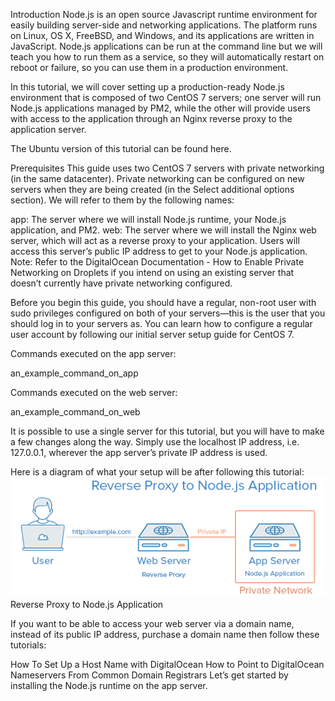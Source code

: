Introduction
Node.js is an open source Javascript runtime environment for easily building server-side and networking applications. The platform runs on Linux, OS X, FreeBSD, and Windows, and its applications are written in JavaScript. Node.js applications can be run at the command line but we will teach you how to run them as a service, so they will automatically restart on reboot or failure, so you can use them in a production environment.

In this tutorial, we will cover setting up a production-ready Node.js environment that is composed of two CentOS 7 servers; one server will run Node.js applications managed by PM2, while the other will provide users with access to the application through an Nginx reverse proxy to the application server.

The Ubuntu version of this tutorial can be found here.

Prerequisites
This guide uses two CentOS 7 servers with private networking (in the same datacenter). Private networking can be configured on new servers when they are being created (in the Select additional options section). We will refer to them by the following names:

app: The server where we will install Node.js runtime, your Node.js application, and PM2.
web: The server where we will install the Nginx web server, which will act as a reverse proxy to your application. Users will access this server’s public IP address to get to your Node.js application.
Note: Refer to the DigitalOcean Documentation - How to Enable Private Networking on Droplets if you intend on using an existing server that doesn’t currently have private networking configured.

Before you begin this guide, you should have a regular, non-root user with sudo privileges configured on both of your servers—this is the user that you should log in to your servers as. You can learn how to configure a regular user account by following our initial server setup guide for CentOS 7.

Commands executed on the app server:

an_example_command_on_app
 
Commands executed on the web server:

an_example_command_on_web
 
It is possible to use a single server for this tutorial, but you will have to make a few changes along the way. Simply use the localhost IP address, i.e. 127.0.0.1, wherever the app server’s private IP address is used.

Here is a diagram of what your setup will be after following this tutorial:
<img src="img/node_diagram.png"></br>
Reverse Proxy to Node.js Application

If you want to be able to access your web server via a domain name, instead of its public IP address, purchase a domain name then follow these tutorials:

How To Set Up a Host Name with DigitalOcean
How to Point to DigitalOcean Nameservers From Common Domain Registrars
Let’s get started by installing the Node.js runtime on the app server.